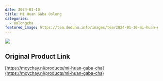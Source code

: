 ```yaml
---
date: 2024-01-10
title: Mi Huan Gaba Oolong
categories:
  - Oolongcha
featured_image: https://tea.dedunu.info/images/tea/2024-01-10-mi-huan-gaba-oolong-1.PNG
---
```


![](https://tea.dedunu.info/images/tea/2024-01-10-mi-huan-gaba-oolong-2.PNG)

## Original Product Link

[https://moychay.nl/products/mi-huan-gaba-cha](https://moychay.nl/products/mi-huan-gaba-cha)

